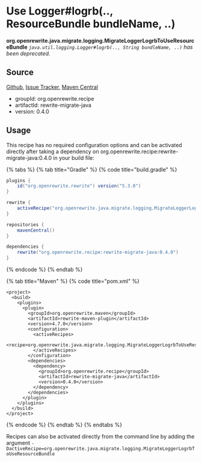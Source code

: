 # Use Logger\#logrb\(.., ResourceBundle bundleName, ..\)

 **org.openrewrite.java.migrate.logging.MigrateLoggerLogrbToUseResourceBundle** _`java.util.logging.Logger#logrb(.., String bundleName, ..)` has been deprecated._

## Source

[Github](https://github.com/openrewrite/rewrite-migrate-java), [Issue Tracker](https://github.com/openrewrite/rewrite-migrate-java/issues), [Maven Central](https://search.maven.org/artifact/org.openrewrite.recipe/rewrite-migrate-java/0.4.0/jar)

* groupId: org.openrewrite.recipe
* artifactId: rewrite-migrate-java
* version: 0.4.0

## Usage

This recipe has no required configuration options and can be activated directly after taking a dependency on org.openrewrite.recipe:rewrite-migrate-java:0.4.0 in your build file:

{% tabs %}
{% tab title="Gradle" %}
{% code title="build.gradle" %}
```groovy
plugins {
    id("org.openrewrite.rewrite") version("5.3.0")
}

rewrite {
    activeRecipe("org.openrewrite.java.migrate.logging.MigrateLoggerLogrbToUseResourceBundle")
}

repositories {
    mavenCentral()
}

dependencies {
    rewrite("org.openrewrite.recipe:rewrite-migrate-java:0.4.0")
}
```
{% endcode %}
{% endtab %}

{% tab title="Maven" %}
{% code title="pom.xml" %}
```markup
<project>
  <build>
    <plugins>
      <plugin>
        <groupId>org.openrewrite.maven</groupId>
        <artifactId>rewrite-maven-plugin</artifactId>
        <version>4.7.0</version>
        <configuration>
          <activeRecipes>
            <recipe>org.openrewrite.java.migrate.logging.MigrateLoggerLogrbToUseResourceBundle</recipe>
          </activeRecipes>
        </configuration>
        <dependencies>
          <dependency>
            <groupId>org.openrewrite.recipe</groupId>
            <artifactId>rewrite-migrate-java</artifactId>
            <version>0.4.0</version>
          </dependency>
        </dependencies>
      </plugin>
    </plugins>
  </build>
</project>
```
{% endcode %}
{% endtab %}
{% endtabs %}

Recipes can also be activated directly from the command line by adding the argument `-DactiveRecipe=org.openrewrite.java.migrate.logging.MigrateLoggerLogrbToUseResourceBundle`


